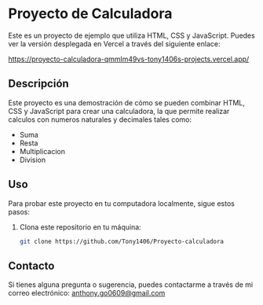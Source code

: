 # Proyecto de Calculadora

Este es un proyecto de ejemplo que utiliza HTML, CSS y JavaScript. Puedes ver la versión desplegada en Vercel a través del siguiente enlace:

https://proyecto-calculadora-qmmlm49vs-tony1406s-projects.vercel.app/

## Descripción

Este proyecto es una demostración de cómo se pueden combinar HTML, CSS y JavaScript para crear una calculadora, la que permite realizar calculos con numeros naturales y decimales tales como:

- Suma 
- Resta
- Multiplicacion
- Division

## Uso

Para probar este proyecto en tu computadora localmente, sigue estos pasos:

1. Clona este repositorio en tu máquina:

   ```bash
   git clone https://github.com/Tony1406/Proyecto-calculadora


## Contacto

Si tienes alguna pregunta o sugerencia, puedes contactarme a través de mi correo electrónico: anthony.go0609@gmail.com
